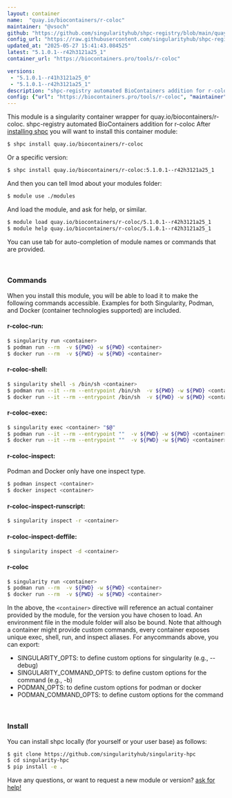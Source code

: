 ```yaml
---
layout: container
name:  "quay.io/biocontainers/r-coloc"
maintainer: "@vsoch"
github: "https://github.com/singularityhub/shpc-registry/blob/main/quay.io/biocontainers/r-coloc/container.yaml"
config_url: "https://raw.githubusercontent.com/singularityhub/shpc-registry/main/quay.io/biocontainers/r-coloc/container.yaml"
updated_at: "2025-05-27 15:41:43.084525"
latest: "5.1.0.1--r42h3121a25_1"
container_url: "https://biocontainers.pro/tools/r-coloc"

versions:
 - "5.1.0.1--r41h3121a25_0"
 - "5.1.0.1--r42h3121a25_1"
description: "shpc-registry automated BioContainers addition for r-coloc"
config: {"url": "https://biocontainers.pro/tools/r-coloc", "maintainer": "@vsoch", "description": "shpc-registry automated BioContainers addition for r-coloc", "latest": {"5.1.0.1--r42h3121a25_1": "sha256:4ed42bea4160cec7d17e70de36aac06c969182312a7e7b6bcd69dbd43d051388"}, "tags": {"5.1.0.1--r41h3121a25_0": "sha256:b918debc1782cd40458208db7e6d7a86d3ed720c8f90c6feb44590abd76db137", "5.1.0.1--r42h3121a25_1": "sha256:4ed42bea4160cec7d17e70de36aac06c969182312a7e7b6bcd69dbd43d051388"}, "docker": "quay.io/biocontainers/r-coloc"}
---
```


This module is a singularity container wrapper for quay.io/biocontainers/r-coloc.
shpc-registry automated BioContainers addition for r-coloc
After [installing shpc](#install) you will want to install this container module:


```bash
$ shpc install quay.io/biocontainers/r-coloc
```

Or a specific version:

```bash
$ shpc install quay.io/biocontainers/r-coloc:5.1.0.1--r42h3121a25_1
```

And then you can tell lmod about your modules folder:

```bash
$ module use ./modules
```

And load the module, and ask for help, or similar.

```bash
$ module load quay.io/biocontainers/r-coloc/5.1.0.1--r42h3121a25_1
$ module help quay.io/biocontainers/r-coloc/5.1.0.1--r42h3121a25_1
```

You can use tab for auto-completion of module names or commands that are provided.

<br>

### Commands

When you install this module, you will be able to load it to make the following commands accessible.
Examples for both Singularity, Podman, and Docker (container technologies supported) are included.

#### r-coloc-run:

```bash
$ singularity run <container>
$ podman run --rm  -v ${PWD} -w ${PWD} <container>
$ docker run --rm  -v ${PWD} -w ${PWD} <container>
```

#### r-coloc-shell:

```bash
$ singularity shell -s /bin/sh <container>
$ podman run --it --rm --entrypoint /bin/sh  -v ${PWD} -w ${PWD} <container>
$ docker run --it --rm --entrypoint /bin/sh  -v ${PWD} -w ${PWD} <container>
```

#### r-coloc-exec:

```bash
$ singularity exec <container> "$@"
$ podman run --it --rm --entrypoint ""  -v ${PWD} -w ${PWD} <container> "$@"
$ docker run --it --rm --entrypoint ""  -v ${PWD} -w ${PWD} <container> "$@"
```

#### r-coloc-inspect:

Podman and Docker only have one inspect type.

```bash
$ podman inspect <container>
$ docker inspect <container>
```

#### r-coloc-inspect-runscript:

```bash
$ singularity inspect -r <container>
```

#### r-coloc-inspect-deffile:

```bash
$ singularity inspect -d <container>
```



#### r-coloc

```bash
$ singularity run <container>
$ podman run --rm  -v ${PWD} -w ${PWD} <container>
$ docker run --rm  -v ${PWD} -w ${PWD} <container>
```


In the above, the `<container>` directive will reference an actual container provided
by the module, for the version you have chosen to load. An environment file in the
module folder will also be bound. Note that although a container
might provide custom commands, every container exposes unique exec, shell, run, and
inspect aliases. For anycommands above, you can export:

 - SINGULARITY_OPTS: to define custom options for singularity (e.g., --debug)
 - SINGULARITY_COMMAND_OPTS: to define custom options for the command (e.g., -b)
 - PODMAN_OPTS: to define custom options for podman or docker
 - PODMAN_COMMAND_OPTS: to define custom options for the command

<br>

### Install

You can install shpc locally (for yourself or your user base) as follows:

```bash
$ git clone https://github.com/singularityhub/singularity-hpc
$ cd singularity-hpc
$ pip install -e .
```

Have any questions, or want to request a new module or version? [ask for help!](https://github.com/singularityhub/singularity-hpc/issues)